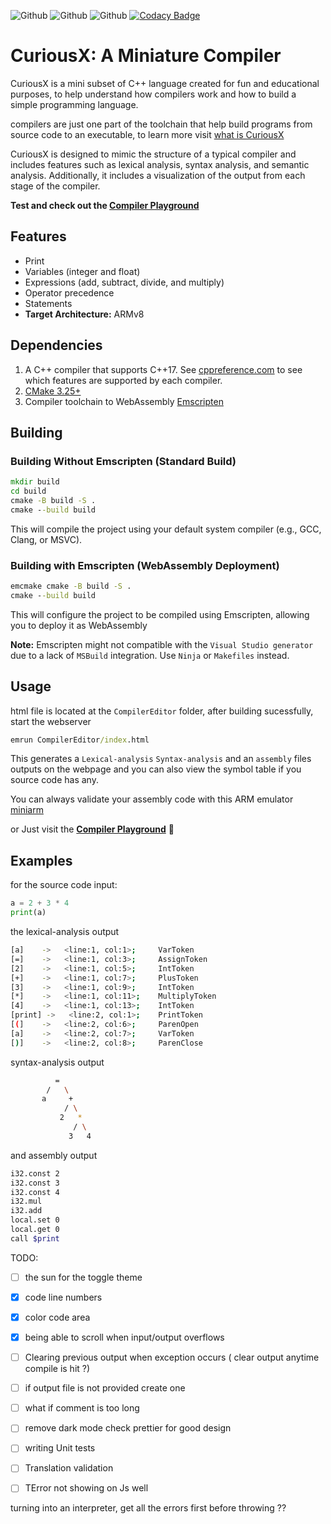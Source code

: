 ![Github](https://github.com/jnyfah/CuriousX/actions/workflows/cmake.yml/badge.svg)
![Github](https://github.com/jnyfah/CuriousX/actions/workflows/msvc.yml/badge.svg)
![Github](https://github.com/jnyfah/CuriousX/actions/workflows/codeql.yml/badge.svg)
[![Codacy Badge](https://app.codacy.com/project/badge/Grade/400c60bf7e00462d880d5d782adec10e)](https://www.codacy.com/gh/jnyfah/CuriousX/dashboard?utm_source=github.com&amp;utm_medium=referral&amp;utm_content=jnyfah/CuriousX&amp;utm_campaign=Badge_Grade)

# CuriousX: A Miniature Compiler
CuriousX is a mini subset of C++ language created for fun and educational purposes, to help understand how compilers work and how to build a simple programming language.  

compilers are just one part of the toolchain that help build programs from source code to an executable, to learn more visit [what is CuriousX](https://jenniferchukwu.com/posts/curiousx)

CuriousX is designed to mimic the structure of a typical compiler and includes features such as lexical analysis, syntax analysis, and semantic analysis. Additionally, it includes a visualization of the output from each stage of the compiler.

__Test and check out the [Compiler Playground](https://jnyfah.github.io/CuriousX/)__

## Features
-   Print
-   Variables (integer and float)
-   Expressions (add, subtract, divide, and multiply)
-   Operator precedence
-   Statements
-   __Target Architecture:__ ARMv8

## Dependencies
1.  A C++ compiler that supports C++17. See [cppreference.com](https://en.cppreference.com/w/cpp/compiler_support) to see which features are supported by each compiler.
2.  [CMake 3.25+](https://cmake.org/)
3.  Compiler toolchain to WebAssembly [Emscripten](https://emscripten.org/docs/getting_started/downloads.html)

## Building

### Building Without Emscripten (Standard Build)
```cmd
mkdir build
cd build
cmake -B build -S .
cmake --build build
```
This will compile the project using your default system compiler (e.g., GCC, Clang, or MSVC).

### Building with Emscripten (WebAssembly Deployment)
```cmd
emcmake cmake -B build -S .
cmake --build build
```
This will configure the project to be compiled using Emscripten, allowing you to deploy it as WebAssembly

__Note:__ Emscripten might not compatible with the `Visual Studio generator` due to a lack of `MSBuild` integration. Use `Ninja` or `Makefiles` instead.

## Usage
html file is located at the `CompilerEditor` folder, after building sucessfully, start the webserver
```cmd
emrun CompilerEditor/index.html
```

This generates a `Lexical-analysis` `Syntax-analysis` and an `assembly` files outputs on the webpage and you can also view the symbol table if you source code has any.

You can always validate your assembly code with this ARM emulator [miniarm](https://github.com/ebresafegaga/miniarm)

or Just visit the __[Compiler Playground](https://jnyfah.github.io/CuriousX/)__ 🫠

## Examples
for the source code input:

```py
a = 2 + 3 * 4
print(a)
```

the lexical-analysis output
```sh
[a]    ->   <line:1, col:1>;	 VarToken
[=]    ->   <line:1, col:3>;	 AssignToken
[2]    ->   <line:1, col:5>;	 IntToken
[+]    ->   <line:1, col:7>;	 PlusToken
[3]    ->   <line:1, col:9>;	 IntToken
[*]    ->   <line:1, col:11>;	 MultiplyToken
[4]    ->   <line:1, col:13>;	 IntToken
[print] ->   <line:2, col:1>;	 PrintToken
[(]    ->   <line:2, col:6>;	 ParenOpen
[a]    ->   <line:2, col:7>;	 VarToken
[)]    ->   <line:2, col:8>;	 ParenClose
```

syntax-analysis output
```sh
          =
        /   \
       a     +
            / \
           2   *
              / \
             3   4
```

and assembly output

```sh
i32.const 2
i32.const 3
i32.const 4
i32.mul
i32.add
local.set 0
local.get 0
call $print
```

TODO:
- [ ] the sun for the toggle theme
- [x] code line numbers
- [x] color code area
- [x] being able to scroll when input/output overflows
- [ ] Clearing previous output when exception occurs ( clear output anytime compile is hit ?)
- [ ] if output file is not provided create one
- [ ] what if comment is too long
- [ ] remove dark mode check prettier for good design
- [ ] writing Unit tests
- [ ] Translation validation
- [ ] TError not showing on Js well


turning into an interpreter, get all the errors first before throwing ??